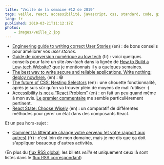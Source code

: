 ```yaml
---
title: "Veille de la semaine #12 de 2019"
tags: veille, react, accessibilité, javascript, css, standard, code, git, humour, low tech, agile, behaviour driven development, bonnes pratiques
lang: fr
published: 2019-03-21T11:12:17Z
photos:
    - images/veille_2.jpg
---
```

* [Engineering guide to writing correct User Stories](https://sobolevn.me/2019/02/engineering-guide-to-user-stories) (en)&nbsp;: de bons conseils pour améliorer vos _user stories_.
* [Guide de conversion numérique au low tech](http://gauthierroussilhe.com/fr/posts/convert-low-tech) (fr)&nbsp;: voici quelques conseils pour faire un site _low-tech_ dans la lignée de [How to Build a Low-tech Website?](https://solar.lowtechmagazine.com/2018/09/how-to-build-a-lowtech-website.html) que je mentionnais il y a quelques semaines.
* [The best way to write secure and reliable applications. Write nothing; deploy nowhere.](https://github.com/kelseyhightower/nocode) (en)&nbsp;: 😁
* [The future of CSS: Nesting Selectors](https://www.bram.us/2019/03/17/the-future-of-css-nesting-selectors/) (en)&nbsp;: une chouette fonctionnalité, après je suis sûr qu'on va trouver plein de moyens de mal l'utiliser :)
* [Accessibility is not a “React Problem”](https://www.netlify.com/blog/2019/02/25/accessibility-is-not-a-react-problem/) (en)&nbsp;: en fait un peu quand même à mon avis. [Le premier commentaire](https://www.netlify.com/blog/2019/02/25/accessibility-is-not-a-react-problem/#comment-4356376705) me semble particulièrement pertinent.
* [React State: Choose Wisely](https://ponyfoo.com/articles/react-state-choose-wisely) (en)&nbsp;: un comparatif de différentes méthodes pour gérer un état dans des composants React.

Et un peu hors-sujet&nbsp;:

* [Comment la littérature change votre cerveau (et votre rapport aux autres)](https://theconversation.com/comment-la-litterature-change-votre-cerveau-et-votre-rapport-aux-autres-112492) (fr)&nbsp;: c'est loin de mon domaine, mais je me dis que ça doit s'appliquer beaucoup d'autres activités.

(En plus du [flux RSS global](/rss.xml), les billets *veille*
et uniquement ceux là sont listés dans le [flux RSS correspondant](/rss/veille.xml))
